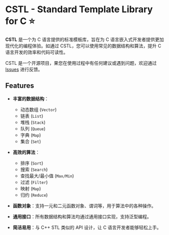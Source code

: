 # CSTL - Standard Template Library for C ⭐

**CSTL** 是一个为 C 语言提供的标准模板库，旨在为 C 语言嵌入式开发者提供更加现代化的编程体验。如通过 CSTL，您可以使用常见的数据结构和算法，提升 C 语言开发的效率和代码可读性。

CSTL 是一个开源项目，果您在使用过程中有任何建议或遇到问题，欢迎通过 [Issues](https://github.com/Chihaya-Yuka/CSTL/issues) 进行反馈。

## Features

- **丰富的数据结构**：
  - 动态数组 (`Vector`)
  - 链表 (`List`)
  - 堆栈 (`Stack`)
  - 队列 (`Queue`)
  - 字典 (`Map`)
  - 集合 (`Set`)

- **高效的算法**：
  - 排序 (`Sort`)
  - 搜索 (`Search`)
  - 查找最大/最小值 (`Max/Min`)
  - 过滤 (`Filter`)
  - 映射 (`Map`)
  - 归约 (`Reduce`)

- **函数对象**：支持一元和二元函数对象、谓词等，用于算法中的各种操作。

- **通用接口**：所有数据结构和算法均通过通用接口实现，支持泛型编程。

- **简洁易用**：与 C++ STL 类似的 API 设计，让 C 语言开发者能够轻松上手。

